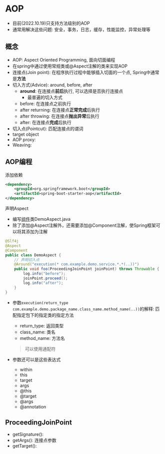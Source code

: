 # AOP

- 目前(2022.10.19)只支持方法级别的AOP
- 通常用解决这些问题: 安全，事务，日志，缓存，性能监控，异常处理等

## 概念

- AOP: Aspect Oriented Programming, 面向切面编程
- 在spring中通过使用常规类或@Aspect注解的类来实现AOP
- 连接点(Join point): 在程序执行过程中能够插入切面的一个点, Spring中通常是**方法**
- 切入方式(Advice): around, before, after
  - **around**: 在连接点**前后**执行, 可以选择是否执行连接点
    - 最普遍的切入方式
  - before: 在连接点之前执行
  - after returning: 在连接点**正常完成**后执行
  - after throwing: 在连接点**抛出异常**后执行
  - after: 在连接点**完成**后执行
- 切入点(Pointcut): 匹配连接点的谓词
- target object
- AOP proxy: 
- Weaving:


## AOP编程

添加依赖

```xml
<dependency>
    <groupId>org.springframework.boot</groupId>
    <artifactId>spring-boot-starter-aop</artifactId>
</dependency>
```

声明Aspect

- 编写[组件](Spring_IoC.md)类DemoAspect.java
- 除了添加@Aspect注解外，还需要添加@Component注解，使Spring框架可以将其添加为注解

```java
@Slf4j
@Aspect
@Component
public class DemoAspect {
    // 声明切入点
    @Around("execution(* com.example.demo.service.*.*(..))")
    public void foo(ProceedingJoinPoint joinPoint) throws Throwable {
        log.info("before");
        joinPoint.proceed();
        log.info("after");
    }
}
```

- 参数`execution(return_type com.example.demo.package_name.class_name.method_name(..))`的解释: 匹配指定包下的指定类的指定方法
  - return_type: 返回类型
  - class_name: 类名
  - method_name: 方法名

  > 可以使用通配符

- 参数还可以是这些表达式
  - within
  - this
  - target
  - args
  - @this
  - @target
  - @args
  - @annotation

## ProceedingJoinPoint

- getSignature():  
- getArgs(): 连接点参数
- getTarget(): 

